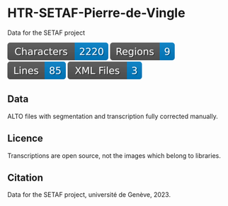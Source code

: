 # HTR-SETAF-Pierre-de-Vingle
 Data for the SETAF project

![characters badge](badges/characters.svg) ![regions badge](badges/regions.svg) ![lines badge](badges/lines.svg) ![files badge](badges/files.svg)


## Data

ALTO files with segmentation and transcription fully corrected manually.

## Licence

Transcriptions are open source, not the images which belong to libraries.

## Citation

Data for the SETAF project, université de Genève, 2023.
